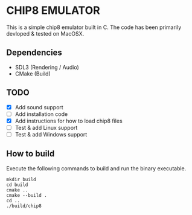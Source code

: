 # CHIP8 EMULATOR

This is a simple chip8 emulator built in C.
The code has been primarily devloped & tested on MacOSX.

## Dependencies
- SDL3 (Rendering / Audio)
- CMake (Build)

## TODO
- [x] Add sound support
- [ ] Add installation code
- [x] Add instructions for how to load chip8 files
- [ ] Test & add Linux support
- [ ] Test & add Windows support

## How to build

Execute the following commands to build and run the binary executable.
```
mkdir build
cd build
cmake ..
cmake --build .
cd ..
./build/chip8
```
